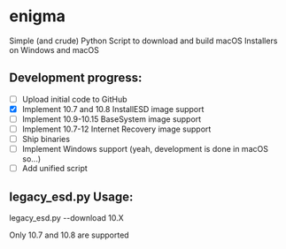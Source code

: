 # enigma
Simple (and crude) Python Script to download and build macOS Installers on Windows and macOS

## Development progress:
- [ ] Upload initial code to GitHub
- [X] Implement 10.7 and 10.8 InstallESD image support
- [ ] Implement 10.9-10.15 BaseSystem image support
- [ ] Implement 10.7-12 Internet Recovery image support
- [ ] Ship binaries
- [ ] Implement Windows support (yeah, development is done in macOS so...)
- [ ] Add unified script

## legacy_esd.py Usage:
legacy_esd.py --download 10.X

Only 10.7 and 10.8 are supported

